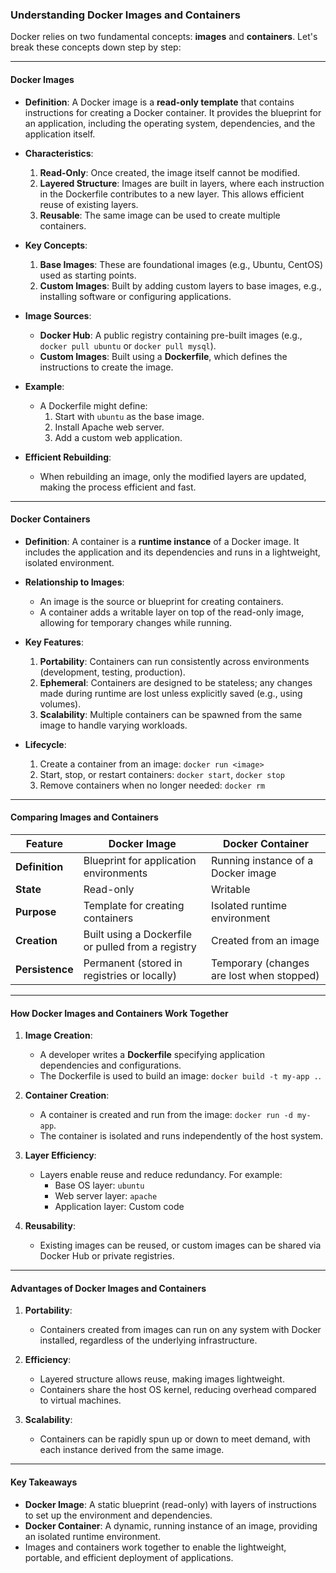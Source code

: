 ### Understanding Docker Images and Containers

Docker relies on two fundamental concepts: **images** and **containers**. Let's break these concepts down step by step:

---

#### **Docker Images**

- **Definition**: A Docker image is a **read-only template** that contains instructions for creating a Docker container. It provides the blueprint for an application, including the operating system, dependencies, and the application itself.

- **Characteristics**:

  1.  **Read-Only**: Once created, the image itself cannot be modified.
  2.  **Layered Structure**: Images are built in layers, where each instruction in the Dockerfile contributes to a new layer. This allows efficient reuse of existing layers.
  3.  **Reusable**: The same image can be used to create multiple containers.

- **Key Concepts**:

  1.  **Base Images**: These are foundational images (e.g., Ubuntu, CentOS) used as starting points.
  2.  **Custom Images**: Built by adding custom layers to base images, e.g., installing software or configuring applications.

- **Image Sources**:

  - **Docker Hub**: A public registry containing pre-built images (e.g., `docker pull ubuntu` or `docker pull mysql`).
  - **Custom Images**: Built using a **Dockerfile**, which defines the instructions to create the image.

- **Example**:

  - A Dockerfile might define:
    1.  Start with `ubuntu` as the base image.
    2.  Install Apache web server.
    3.  Add a custom web application.

- **Efficient Rebuilding**:

  - When rebuilding an image, only the modified layers are updated, making the process efficient and fast.

---

#### **Docker Containers**

- **Definition**: A container is a **runtime instance** of a Docker image. It includes the application and its dependencies and runs in a lightweight, isolated environment.

- **Relationship to Images**:

  - An image is the source or blueprint for creating containers.
  - A container adds a writable layer on top of the read-only image, allowing for temporary changes while running.

- **Key Features**:

  1.  **Portability**: Containers can run consistently across environments (development, testing, production).
  2.  **Ephemeral**: Containers are designed to be stateless; any changes made during runtime are lost unless explicitly saved (e.g., using volumes).
  3.  **Scalability**: Multiple containers can be spawned from the same image to handle varying workloads.

- **Lifecycle**:

  1.  Create a container from an image: `docker run <image>`
  2.  Start, stop, or restart containers: `docker start`, `docker stop`
  3.  Remove containers when no longer needed: `docker rm`

---

#### **Comparing Images and Containers**

| **Feature**     | **Docker Image**                                   | **Docker Container**                      |
| --------------- | -------------------------------------------------- | ----------------------------------------- |
| **Definition**  | Blueprint for application environments             | Running instance of a Docker image        |
| **State**       | Read-only                                          | Writable                                  |
| **Purpose**     | Template for creating containers                   | Isolated runtime environment              |
| **Creation**    | Built using a Dockerfile or pulled from a registry | Created from an image                     |
| **Persistence** | Permanent (stored in registries or locally)        | Temporary (changes are lost when stopped) |

---

#### **How Docker Images and Containers Work Together**

1.  **Image Creation**:

    - A developer writes a **Dockerfile** specifying application dependencies and configurations.
    - The Dockerfile is used to build an image: `docker build -t my-app .`.

2.  **Container Creation**:

    - A container is created and run from the image: `docker run -d my-app`.
    - The container is isolated and runs independently of the host system.

3.  **Layer Efficiency**:

    - Layers enable reuse and reduce redundancy. For example:
      - Base OS layer: `ubuntu`
      - Web server layer: `apache`
      - Application layer: Custom code

4.  **Reusability**:

    - Existing images can be reused, or custom images can be shared via Docker Hub or private registries.

---

#### **Advantages of Docker Images and Containers**

1.  **Portability**:

    - Containers created from images can run on any system with Docker installed, regardless of the underlying infrastructure.

2.  **Efficiency**:

    - Layered structure allows reuse, making images lightweight.
    - Containers share the host OS kernel, reducing overhead compared to virtual machines.

3.  **Scalability**:

    - Containers can be rapidly spun up or down to meet demand, with each instance derived from the same image.

---

#### **Key Takeaways**

- **Docker Image**: A static blueprint (read-only) with layers of instructions to set up the environment and dependencies.
- **Docker Container**: A dynamic, running instance of an image, providing an isolated runtime environment.
- Images and containers work together to enable the lightweight, portable, and efficient deployment of applications.
